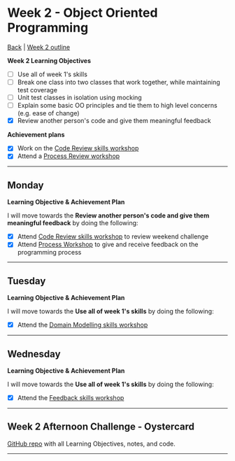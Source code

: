 # Week 2 - Object Oriented Programming

[Back](README.md) | [Week 2 outline](https://github.com/makersacademy/course/blob/master/week_outlines.md#week-2)

**Week 2 Learning Objectives**

- [ ] Use all of week 1's skills
- [ ] Break one class into two classes that work together, while maintaining test coverage
- [ ] Unit test classes in isolation using mocking
- [ ] Explain some basic OO principles and tie them to high level concerns (e.g. ease of change)
- [x] Review another person's code and give them meaningful feedback

**Achievement plans**

- [x] Work on the [Code Review skills workshop]
- [x] Attend a [Process Review workshop]

---

## Monday

**Learning Objective & Achievement Plan**

I will move towards the **Review another person's code and give them meaningful feedback** by doing the following:

- [x] Attend [Code Review skills workshop] to review weekend challenge
- [x] Attend [Process Workshop](../process_workshop.md#23-march) to give and receive feedback on the programming process

---

## Tuesday

**Learning Objective & Achievement Plan**

I will move towards the **Use all of week 1's skills** by doing the following:

- [x] Attend the [Domain Modelling skills workshop]

---

## Wednesday

**Learning Objective & Achievement Plan**

I will move towards the **Use all of week 1's skills** by doing the following:

- [x] Attend the [Feedback skills workshop]

---


## Week 2 Afternoon Challenge - Oystercard

[GitHub repo](https://github.com/hturnbull93/oystercard) with all Learning Objectives, notes, and code.

---
<!-- TO COME
## Retrospective

### Achievements this week

- [ ] 

### Score: $

**Reasons for Score**
- 

### Material to re-cover

- 


---

## Week 2 Weekend Challenge - Takeaway

[GitHub repo](###) with all Learning Objectives, notes, and code.

---
 -->
<!-- Links -->

[Code Review skills workshop]: ../skills_workshops/code_review.md
[Process Review workshop]: ../process_workshop.md 
[Domain Modelling skills workshop]: ../skills_workshops/domain_modelling.md
[Feedback skills workshop]: ../skills_workshops/feedback.md

